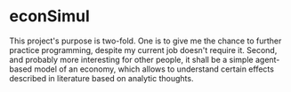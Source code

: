 # econSimul

This project's purpose is two-fold. One is to give me the chance to further practice programming, despite my current job doesn't require it. Second, and probably more interesting for other people, it shall be a simple agent-based model of an economy, which allows to understand certain effects described in literature based on analytic thoughts.
